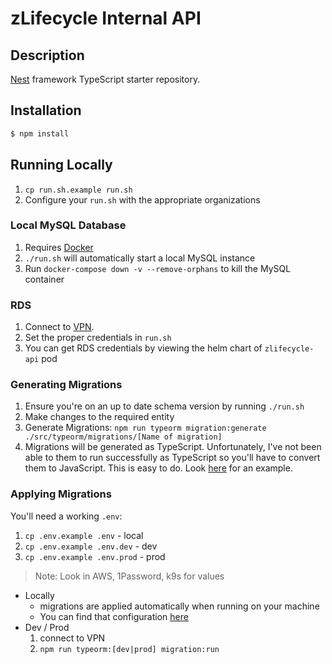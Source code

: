 # zLifecycle Internal API

## Description

[Nest](https://github.com/nestjs/nest) framework TypeScript starter repository.

## Installation

```bash
$ npm install
```

## Running Locally

1. `cp run.sh.example run.sh`
1. Configure your `run.sh` with the appropriate organizations

### Local MySQL Database

1. Requires [Docker](https://docs.docker.com/desktop/#download-and-install)
1. `./run.sh` will automatically start a local MySQL instance
1. Run `docker-compose down -v --remove-orphans` to kill the MySQL container

### RDS

1. Connect to [VPN](https://github.com/CompuZest/engineering/blob/main/docs/onboarding.md).
1. Set the proper credentials in `run.sh`
1. You can get RDS credentials by viewing the helm chart of `zlifecycle-api` pod

### Generating Migrations

1. Ensure you're on an up to date schema version by running `./run.sh`
1. Make changes to the required entity
1. Generate Migrations: `npm run typeorm migration:generate ./src/typeorm/migrations/[Name of migration]`
1. Migrations will be generated as TypeScript. Unfortunately, I've not been able to them to run successfully as TypeScript so you'll have to convert them to JavaScript. This is easy to do. Look [here](src/typeorm/migrations/1673901210875-TeamEstimatedCost.js) for an example.

### Applying Migrations

You'll need a working `.env`:

1. `cp .env.example .env` - local
1. `cp .env.example .env.dev` - dev
1. `cp .env.example .env.prod` - prod

> Note: Look in AWS, 1Password, k9s for values

* Locally
   * migrations are applied automatically when running on your machine
   * You can find that configuration [here](src/typeorm/index.ts)
* Dev / Prod
   1. connect to VPN
   1. `npm run typeorm:[dev|prod] migration:run`
